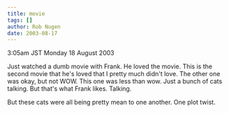 ```yaml
---
title: movie
tags: []
author: Rob Nugen
date: 2003-08-17
---
```


<p class=date>3:05am JST Monday 18 August 2003</p>

<p>Just watched a dumb movie with Frank.  He loved the movie.   This
is the second movie that he's loved that I pretty much didn't love.
The other one was okay, but not WOW.   This one was less than wow.
Just a bunch of cats talking.   But that's what Frank likes.
Talking.</p>

<p>But these cats were all being pretty mean to one another.  One plot
twist.</p>
